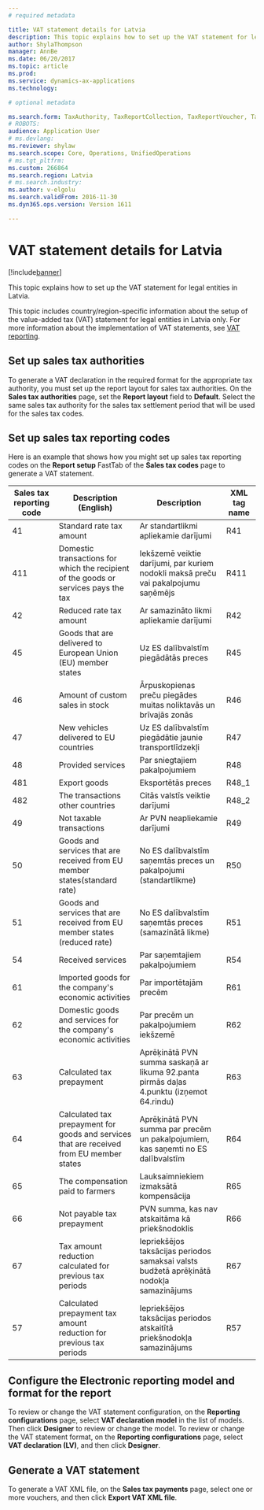 ```yaml
---
# required metadata

title: VAT statement details for Latvia
description: This topic explains how to set up the VAT statement for legal entities in Latvia.
author: ShylaThompson
manager: AnnBe
ms.date: 06/20/2017
ms.topic: article
ms.prod: 
ms.service: dynamics-ax-applications
ms.technology: 

# optional metadata

ms.search.form: TaxAuthority, TaxReportCollection, TaxReportVoucher, TaxTable
# ROBOTS: 
audience: Application User
# ms.devlang: 
ms.reviewer: shylaw
ms.search.scope: Core, Operations, UnifiedOperations
# ms.tgt_pltfrm: 
ms.custom: 266864
ms.search.region: Latvia
# ms.search.industry: 
ms.author: v-elgolu
ms.search.validFrom: 2016-11-30
ms.dyn365.ops.version: Version 1611

---
```


# VAT statement details for Latvia

[!include[banner](../includes/banner.md)]


This topic explains how to set up the VAT statement for legal entities in Latvia.

This topic includes country/region-specific information about the setup of the value-added tax (VAT) statement for legal entities in Latvia only. For more information about the implementation of VAT statements, see [VAT reporting](emea-vat-reporting.md).

## Set up sales tax authorities
To generate a VAT declaration in the required format for the appropriate tax authority, you must set up the report layout for sales tax authorities. On the **Sales tax authorities** page, set the **Report layout** field to **Default**. Select the same sales tax authority for the sales tax settlement period that will be used for the sales tax codes.

## Set up sales tax reporting codes
Here is an example that shows how you might set up sales tax reporting codes on the **Report setup** FastTab of the **Sales tax codes** page to generate a VAT statement.

| Sales tax reporting code | Description (English)                                                                    | Description                                                                              | XML tag name |
|--------------------------|------------------------------------------------------------------------------------------|------------------------------------------------------------------------------------------|--------------|
| 41                       | Standard rate tax amount                                                                 | Ar standartlikmi apliekamie darījumi                                                     | R41          |
| 411                      | Domestic transactions for which the recipient of the goods or services pays the tax      | Iekšzemē veiktie darījumi, par kuriem nodokli maksā preču vai pakalpojumu saņēmējs       | R411         |
| 42                       | Reduced rate tax amount                                                                  | Ar samazināto likmi apliekamie darījumi                                                  | R42          |
| 45                       | Goods that are delivered to European Union (EU) member states                            | Uz ES dalībvalstīm piegādātās preces                                                     | R45          |
| 46                       | Amount of custom sales in stock                                                          | Ārpuskopienas preču piegādes muitas noliktavās un brīvajās zonās                         | R46          |
| 47                       | New vehicles delivered to EU countries                                                   | Uz ES dalībvalstīm piegādātie jaunie transportlīdzekļi                                   | R47          |
| 48                       | Provided services                                                                        | Par sniegtajiem pakalpojumiem                                                            | R48          |
| 481                      | Export goods                                                                             | Eksportētās preces                                                                       | R48\_1       |
| 482                      | The transactions other countries                                                         | Citās valstīs veiktie darījumi                                                           | R48\_2       |
| 49                       | Not taxable transactions                                                                 | Ar PVN neapliekamie darījumi                                                             | R49          |
| 50                       | Goods and services that are received from EU member states(standard rate)                | No ES dalībvalstīm saņemtās preces un pakalpojumi (standartlikme)                        | R50          |
| 51                       | Goods and services that are received from EU member states (reduced rate)                | No ES dalībvalstīm saņemtās preces (samazinātā likme)                                    | R51          |
| 54                       | Received services                                                                        | Par saņemtajiem pakalpojumiem                                                            | R54          |
| 61                       | Imported goods for the company's economic activities                                     | Par importētajām precēm                                                                  | R61          |
| 62                       | Domestic goods and services for the company's economic activities                        | Par precēm un pakalpojumiem iekšzemē                                                     | R62          |
| 63                       | Calculated tax prepayment                                                                | Aprēķinātā PVN summa saskaņā ar likuma 92.panta pirmās daļas 4.punktu (izņemot 64.rindu) | R63          |
| 64                       | Calculated tax prepayment for goods and services that are received from EU member states | Aprēķinātā PVN summa par precēm un pakalpojumiem, kas saņemti no ES dalībvalstīm         | R64          |
| 65                       | The compensation paid to farmers                                                         | Lauksaimniekiem izmaksātā kompensācija                                                   | R65          |
| 66                       | Not payable tax prepayment                                                               | PVN summa, kas nav atskaitāma kā priekšnodoklis                                          | R66          |
| 67                       | Tax amount reduction calculated for previous tax periods                                 | Iepriekšējos taksācijas periodos samaksai valsts budžetā aprēķinātā nodokļa samazinājums | R67          |
| 57                       | Calculated prepayment tax amount reduction for previous tax periods                      | Iepriekšējos taksācijas periodos atskaitītā priekšnodokļa samazinājums                   | R57          |

## Configure the Electronic reporting model and format for the report
To review or change the VAT statement configuration, on the **Reporting configurations** page, select **VAT declaration model** in the list of models. Then click **Designer** to review or change the model. To review or change the VAT statement format, on the **Reporting configurations** page, select **VAT declaration (LV)**, and then click **Designer**.

## Generate a VAT statement
To generate a VAT XML file, on the **Sales tax payments** page, select one or more vouchers, and then click **Export VAT XML file**.



